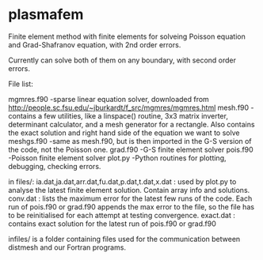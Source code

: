 # plasmafem
Finite element method with finite elements for solveing Poisson equation and Grad-Shafranov equation, with 2nd order errors.

Currently can solve both of them on any boundary, with second order errors.

File list:

mgmres.f90 -sparse linear equation solver, downloaded from http://people.sc.fsu.edu/~jburkardt/f_src/mgmres/mgmres.html
mesh.f90 -contains a few utilities, like a linspace() routine, 3x3 matrix inverter, determinant calculator, and a mesh generator for a rectangle. Also contains the exact solution and right hand side of the equation we want to solve
meshgs.f90 -same as mesh.f90, but is then imported in the G-S version of the code, not the Poisson one.
grad.f90 -G-S finite element solver
pois.f90 -Poisson finite element solver
plot.py -Python routines for plotting, debugging, checking errors.

in files/:
ia.dat,ja.dat,arr.dat,fu.dat,p.dat,t.dat,x.dat : used by plot.py to analyse the latest finite element solution. Contain array info and solutions.
conv.dat : lists the maximum error for the latest few runs of the code. Each run of pois.f90 or grad.f90 appends the max error to the file, so the file has to be reinitialised for each attempt at testing convergence.
exact.dat : contains exact solution for the latest run of pois.f90 or grad.f90

infiles/ is a folder containing files used for the communication between distmesh and our Fortran programs.
